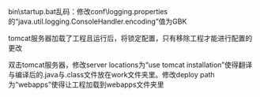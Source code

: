 bin\startup.bat乱码：修改conf\logging.properties的“java.util.logging.ConsoleHandler.encoding”值为GBK

tomcat服务器加载了工程且运行后，将锁定配置，只有移除工程才能进行配置的更改

双击tomcat服务器，修改server locations为“use tomcat installation”使得翻译与编译后的.java与.class文件放在work文件夹里。修改deploy path为“webapps”使得让工程加载到webapps文件夹里